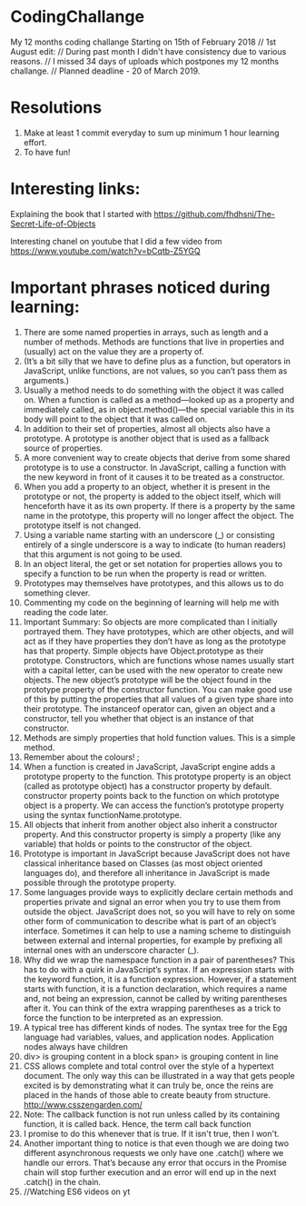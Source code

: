 # CodingChallange

My 12 months coding challange
Starting on 15th of February 2018
// 1st August edit:
// During past month I didn't have consistency due to various reasons.
// I missed 34 days of uploads which postpones my 12 months challange.
// Planned deadline - 20 of March 2019.

# Resolutions

1.  Make at least 1 commit everyday to sum up minimum 1 hour learning effort.
2.  To have fun!

# Interesting links:

Explaining the book that I started with
https://github.com/fhdhsni/The-Secret-Life-of-Objects

Interesting chanel on youtube that I did a few video from
https://www.youtube.com/watch?v=bCqtb-Z5YGQ

# Important phrases noticed during learning:

1.  There are some named properties in arrays, such as length and a number
    of methods. Methods are functions that live in properties and (usually)
    act on the value they are a property of.
2.  (It’s a bit silly that we have to define plus as a function, but operators
    in JavaScript, unlike functions, are not values, so you can’t pass them
    as arguments.)
3.  Usually a method needs to do something with the object it was called
    on. When a function is called as a method—looked up as a property and
    immediately called, as in object.method()—the special variable this in its
    body will point to the object that it was called on.
4.  In addition to their set of properties,
    almost all objects also have a prototype. A prototype is another object
    that is used as a fallback source of properties.
5.  A more convenient way to create objects that derive from some shared
    prototype is to use a constructor. In JavaScript, calling a function with
    the new keyword in front of it causes it to be treated as a constructor.
6.  When you add a property to an object, whether it is present in the
    prototype or not, the property is added to the object itself, which will
    henceforth have it as its own property. If there is a property by the same
    name in the prototype, this property will no longer affect the object. The
    prototype itself is not changed.
7.  Using a variable name starting with an underscore (\_) or consisting
    entirely of a single underscore is a way to indicate (to human readers)
    that this argument is not going to be used.
8.  In an object literal, the get or set notation for properties allows you
    to specify a function to be run when the property is read or written.
9.  Prototypes may themselves have prototypes, and
    this allows us to do something clever.
10. Commenting my code on the beginning of learning will help me with
    reading the code later.
11. Important Summary:
    So objects are more complicated than I initially portrayed them. They
    have prototypes, which are other objects, and will act as if they have
    properties they don’t have as long as the prototype has that property.
    Simple objects have Object.prototype as their prototype.
    Constructors, which are functions whose names usually start with a
    capital letter, can be used with the new operator to create new objects.
    The new object’s prototype will be the object found in the prototype
    property of the constructor function. You can make good use of this by
    putting the properties that all values of a given type share into their prototype.
    The instanceof operator can, given an object and a constructor,
    tell you whether that object is an instance of that constructor.
12. Methods are simply properties that hold function values. This is a simple
    method.
13. Remember about the colours! ;
14. When a function is created in JavaScript, JavaScript engine adds a prototype property to the function. This prototype property is an object (called as prototype object) has a constructor property by default. constructor property points back to the function on which prototype object is a property. We can access the function’s prototype property using the syntax functionName.prototype.
15. All objects that inherit from another object also inherit a constructor property. And this constructor property is simply a property (like any variable) that holds or points to the constructor of the object.
16. Prototype is important in JavaScript because JavaScript does not have classical inheritance based on Classes (as most object oriented languages do), and therefore all inheritance in JavaScript is made possible through the prototype property.
17. Some languages provide ways to
    explicitly declare certain methods and properties private and signal an
    error when you try to use them from outside the object. JavaScript does
    not, so you will have to rely on some other form of communication to
    describe what is part of an object’s interface. Sometimes it can help
    to use a naming scheme to distinguish between external and internal
    properties, for example by prefixing all internal ones with an underscore
    character (\_).
18. Why did we wrap the namespace function in a pair of parentheses?
    This has to do with a quirk in JavaScript’s syntax. If an expression
    starts with the keyword function, it is a function expression. However,
    if a statement starts with function, it is a function declaration, which
    requires a name and, not being an expression, cannot be called by writing
    parentheses after it. You can think of the extra wrapping parentheses as
    a trick to force the function to be interpreted as an expression.
19. A typical tree has different kinds of nodes. The syntax tree for the
    Egg language had variables, values, and application nodes. Application
    nodes always have children
20. div> is grouping content in a block span> is grouping content in line
21. CSS allows complete and total control over the style of a hypertext document. The only way this can be illustrated in a way that gets people excited is by demonstrating what it can truly be, once the reins are placed in the hands of those able to create beauty from structure. http://www.csszengarden.com/
22. Note: The callback function is not run unless called by its containing function, it is called back. Hence, the term call back function
23. I promise to do this whenever that is true. If it isn't true, then I won't.
24. Another important thing to notice is that even though we are doing two different asynchronous requests we only have one .catch() where we handle our errors. That’s because any error that occurs in the Promise chain will stop further execution and an error will end up in the next .catch() in the chain.
25. //Watching ES6 videos on yt
